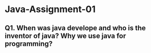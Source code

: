 # Java-Assignment-01

## Q1. When was java develope and who is the inventor of java? Why we use java for programming?